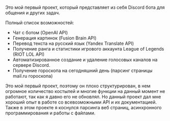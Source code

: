 Это мой первый проект, который представляет из себя Discord бота для общения и других задач.

Полный список возможностей:

* Чат с ботом (OpenAI API)
* Генерация картинок (Fusion Brain API)
* Перевод текста на русский язык (Yandex Translate API)
* Получение ранга и статистики игрового аккаунта League of Legends (RIOT LOL API)
* Автоматизированное создание и удаление голосовых каналов на сервере Discord.
* Получение гороскопа на сегодняшний день (парсинг страницы mail.ru гороскопа)

Это мой первый проект, поэтому он плохо структурирован, в нем огромное количество костылей и многие функции на данный момент не работают, так как я давно его не обновлял.
Но данный проект дал мне хороший опыт в работе со всевозможными API и их документацией. Также в этом проекте я коснулся парсинга веб страниц, асинхронного программирования и работы с файлами.
